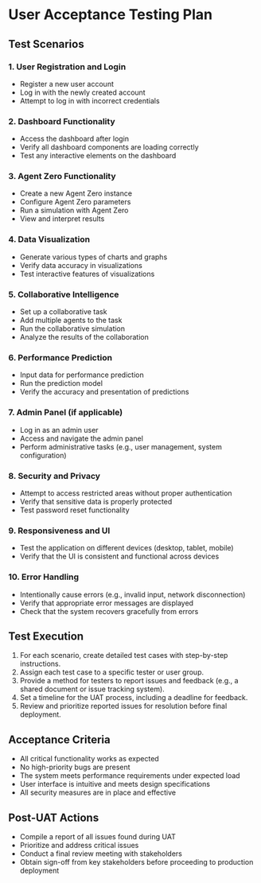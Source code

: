 # User Acceptance Testing Plan

## Test Scenarios

### 1. User Registration and Login
- Register a new user account
- Log in with the newly created account
- Attempt to log in with incorrect credentials

### 2. Dashboard Functionality
- Access the dashboard after login
- Verify all dashboard components are loading correctly
- Test any interactive elements on the dashboard

### 3. Agent Zero Functionality
- Create a new Agent Zero instance
- Configure Agent Zero parameters
- Run a simulation with Agent Zero
- View and interpret results

### 4. Data Visualization
- Generate various types of charts and graphs
- Verify data accuracy in visualizations
- Test interactive features of visualizations

### 5. Collaborative Intelligence
- Set up a collaborative task
- Add multiple agents to the task
- Run the collaborative simulation
- Analyze the results of the collaboration

### 6. Performance Prediction
- Input data for performance prediction
- Run the prediction model
- Verify the accuracy and presentation of predictions

### 7. Admin Panel (if applicable)
- Log in as an admin user
- Access and navigate the admin panel
- Perform administrative tasks (e.g., user management, system configuration)

### 8. Security and Privacy
- Attempt to access restricted areas without proper authentication
- Verify that sensitive data is properly protected
- Test password reset functionality

### 9. Responsiveness and UI
- Test the application on different devices (desktop, tablet, mobile)
- Verify that the UI is consistent and functional across devices

### 10. Error Handling
- Intentionally cause errors (e.g., invalid input, network disconnection)
- Verify that appropriate error messages are displayed
- Check that the system recovers gracefully from errors

## Test Execution

1. For each scenario, create detailed test cases with step-by-step instructions.
2. Assign each test case to a specific tester or user group.
3. Provide a method for testers to report issues and feedback (e.g., a shared document or issue tracking system).
4. Set a timeline for the UAT process, including a deadline for feedback.
5. Review and prioritize reported issues for resolution before final deployment.

## Acceptance Criteria

- All critical functionality works as expected
- No high-priority bugs are present
- The system meets performance requirements under expected load
- User interface is intuitive and meets design specifications
- All security measures are in place and effective

## Post-UAT Actions

- Compile a report of all issues found during UAT
- Prioritize and address critical issues
- Conduct a final review meeting with stakeholders
- Obtain sign-off from key stakeholders before proceeding to production deployment